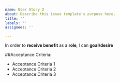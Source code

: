 ```yaml
---
name: User Story 2
about: Describe this issue template's purpose here.
title: ''
labels: ''
assignees: ''

---
```


In order to **receive benefit** as a **role**, I can **goal/desire**

##Acceptance Criteria:
- Acceptance Criteria 1
- Acceptance Criteria 2
- Acceptance Criteria 3
